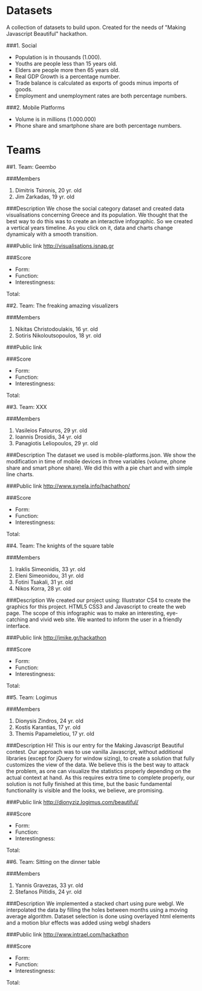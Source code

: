 # Datasets

A collection of datasets to build upon. Created for the needs of "Making Javascript Beautiful" hackathon.

###1. Social

* Population is in thousands (1.000).
* Youths are people less than 15 years old.
* Elders are people more then 65 years old.
* Real GDP Growth is a percentage number.
* Trade balance is calculated as exports of goods minus imports of goods.
* Employment and unemployment rates are both percentage numbers.

###2. Mobile Platforms

* Volume is in millions (1.000.000)
* Phone share and smartphone share are both percentage numbers.

# Teams

##1. Team: Geembo

###Members
1. Dimitris Tsironis, 20 yr. old
2. Jim Zarkadas, 19 yr. old

###Description
We chose the social category dataset and created data visualisations concerning Greece and its population. We thought that the best way to do this was to create an interactive infographic. 
So we created a vertical years timeline. As you click on it, data and charts change dynamicaly with a smooth transition.

###Public link
http://visualisations.isnap.gr

###Score
* Form:
* Function:
* Interestingness: 

Total:

##2. Team: The freaking amazing visualizers

###Members
1. Nikitas Christodoulakis, 16 yr. old
2. Sotiris Nikoloutsopoulos, 18 yr. old

###Public link

###Score
* Form:
* Function:
* Interestingness: 

Total:

##3. Team: XXX

###Members
1. Vasileios Fatouros, 29 yr. old
2. Ioannis Drosidis, 34 yr. old
3. Panagiotis Leliopoulos, 29 yr. old

###Description
The dataset we used is mobile-platforms.json.
We show the modification in time of mobile devices in three variables (volume, phone share and smart phone share). 
We did this with a pie chart and with simple line charts.

###Public link
http://www.synela.info/hachathon/

###Score
* Form:
* Function:
* Interestingness: 

Total:

##4. Team: The knights of the square table

###Members
1. Iraklis Simeonidis, 33 yr. old
2. Eleni Simeonidou, 31 yr. old
3. Fotini Tsakali, 31 yr. old
4. Nikos Korra, 28 yr. old

###Description
We created our project using:
Illustrator CS4 to create the graphics for this project.
HTML5 CSS3 and Javascript to create the web page.
The scope of this infographic was to make an interesting, eye-catching and
vivid web site. We wanted to inform the user in a friendly interface.

###Public link
http://jmike.gr/hackathon

###Score
* Form:
* Function:
* Interestingness: 

Total:

##5. Team: Logimus

###Members
1. Dionysis Zindros, 24 yr. old
2. Kostis Karantias, 17 yr. old
3. Themis Papameletiou, 17 yr. old

###Description
Hi!
This is our entry for the Making Javascript Beautiful contest. Our approach was to use vanilla Javascript, without additional libraries (except for jQuery for window sizing), to create a solution that fully customizes the view of the data. We believe this is the best way to attack the problem, as one can visualize the statistics properly depending on the actual context at hand.
As this requires extra time to complete properly, our solution is not fully finished at this time, but the basic fundamental functionality is visible and the looks, we believe, are promising.

###Public link
http://dionyziz.logimus.com/beautiful/

###Score
* Form:
* Function:
* Interestingness: 

Total:

##6. Team: Sitting on the dinner table

###Members
1. Yannis Gravezas, 33 yr. old
2. Stefanos Piitidis, 24 yr. old

###Description
We implemented a stacked chart using pure webgl. We interpolated the data by filling the holes between months using a moving average algorithm. Dataset selection is done using overlayed html elements and a motion blur effects was added using webgl shaders

###Public link
http://www.intrael.com/hackathon

###Score
* Form:
* Function:
* Interestingness: 

Total: